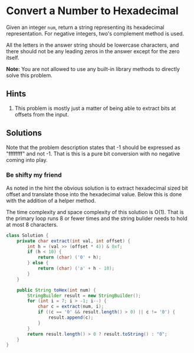 # Convert a Number to Hexadecimal

Given an integer `num`, return a string representing its hexadecimal
representation. For negative integers, two's complement method is used.

All the letters in the answer string should be lowercase characters, and there
should not be any leading zeros in the answer except for the zero itself.

**Note:** You are not allowed to use any built-in library methods to directly
solve this problem.

## Hints

1. This problem is mostly just a matter of being able to extract bits at
offsets from the input.

## Solutions

Note that the problem description states that -1 should be expressed as
"ffffffff" and not -1. That is this is a pure bit conversion with no negative
coming into play.

### Be shifty my friend

As noted in the hint the obvious solution is to extract hexadecimal sized bit
offset and translate those into the hexadecimal value. Below this is done
with the addition of a helper method.

The time complexity and space complexity of this solution is O(1). That is the
primary loop runs 8 or fewer times and the string bulider needs to hold at
most 8 characters.

```java
class Solution {
    private char extract(int val, int offset) {
        int h = (val >> (offset * 4)) & 0xf;
        if (h < 10) {
            return (char) ('0' + h);
        } else {
            return (char) ('a' + h - 10);
        }
    }

    public String toHex(int num) {
        StringBuilder result = new StringBuilder();
        for (int i = 7; i > -1; i--) {
            char c = extract(num, i);
            if ((c == '0' && result.length() > 0) || c != '0') {
                result.append(c);
            }
        }
        return result.length() > 0 ? result.toString() : "0";
    }
}
```

